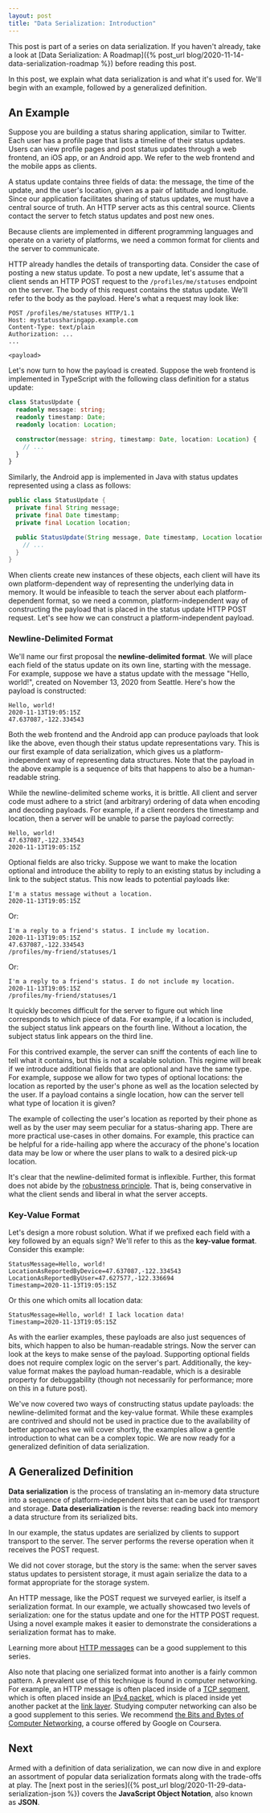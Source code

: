 ```yaml
---
layout: post
title: "Data Serialization: Introduction"
---
```


This post is part of a series on data serialization. If you haven't already,
take a look at [Data Serialization: A
Roadmap]({% post_url blog/2020-11-14-data-serialization-roadmap %}) before
reading this post.

In this post, we explain what data serialization is and what it's used for.
We'll begin with an example, followed by a generalized definition.

## An Example

Suppose you are building a status sharing application, similar to Twitter. Each
user has a profile page that lists a timeline of their status updates. Users can
view profile pages and post status updates through a web frontend, an iOS app,
or an Android app. We refer to the web frontend and the mobile apps as clients.

A status update contains three fields of data: the message, the time of the
update, and the user's location, given as a pair of latitude and longitude.
Since our application facilitates sharing of status updates, we must have a
central source of truth. An HTTP server acts as this central source. Clients
contact the server to fetch status updates and post new ones.

Because clients are implemented in different programming languages and operate
on a variety of platforms, we need a common format for clients and the server to
communicate.

HTTP already handles the details of transporting data. Consider the case of
posting a new status update. To post a new update, let's assume that a client
sends an HTTP POST request to the `/profiles/me/statuses` endpoint on the
server. The body of this request contains the status update. We'll refer to the
body as the payload. Here's what a request may look like:

```http
POST /profiles/me/statuses HTTP/1.1
Host: mystatussharingapp.example.com
Content-Type: text/plain
Authorization: ...
...

<payload>
```

Let's now turn to how the payload is created. Suppose the web frontend is
implemented in TypeScript with the following class definition for a status
update:

```typescript
class StatusUpdate {
  readonly message: string;
  readonly timestamp: Date;
  readonly location: Location;

  constructor(message: string, timestamp: Date, location: Location) {
    // ...
  }
}
```

Similarly, the Android app is implemented in Java with status updates
represented using a class as follows:

```java
public class StatusUpdate {
  private final String message;
  private final Date timestamp;
  private final Location location;

  public StatusUpdate(String message, Date timestamp, Location location) {
    // ...
  }
}
```

When clients create new instances of these objects, each client will have its
own platform-dependent way of representing the underlying data in memory. It
would be infeasible to teach the server about each platform-dependent format, so
we need a common, platform-independent way of constructing the payload that is
placed in the status update HTTP POST request. Let's see how we can construct a
platform-independent payload.

### Newline-Delimited Format

We'll name our first proposal the **newline-delimited format**. We will place
each field of the status update on its own line, starting with the message. For
example, suppose we have a status update with the message "Hello, world!",
created on November 13, 2020 from Seattle. Here's how the payload is
constructed:

```
Hello, world!
2020-11-13T19:05:15Z
47.637087,-122.334543
```

Both the web frontend and the Android app can produce payloads that look like
the above, even though their status update representations vary. This is our
first example of data serialization, which gives us a platform-independent way
of representing data structures. Note that the payload in the above example is a
sequence of bits that happens to also be a human-readable string.

While the newline-delimited scheme works, it is brittle. All client and server
code must adhere to a strict (and arbitrary) ordering of data when encoding and
decoding payloads. For example, if a client reorders the timestamp and location,
then a server will be unable to parse the payload correctly:

```
Hello, world!
47.637087,-122.334543
2020-11-13T19:05:15Z
```

Optional fields are also tricky. Suppose we want to make the location optional
and introduce the ability to reply to an existing status by including a link to
the subject status. This now leads to potential payloads like:

```
I'm a status message without a location.
2020-11-13T19:05:15Z
```

Or:

```
I'm a reply to a friend's status. I include my location.
2020-11-13T19:05:15Z
47.637087,-122.334543
/profiles/my-friend/statuses/1
```

Or:

```
I'm a reply to a friend's status. I do not include my location.
2020-11-13T19:05:15Z
/profiles/my-friend/statuses/1
```

It quickly becomes difficult for the server to figure out which line corresponds
to which piece of data. For example, if a location is included, the subject
status link appears on the fourth line. Without a location, the subject status
link appears on the third line.

For this contrived example, the server can sniff the contents of each line to
tell what it contains, but this is not a scalable solution. This regime will
break if we introduce additional fields that are optional and have the same
type. For example, suppose we allow for two types of optional locations: the
location as reported by the user's phone as well as the location selected by the
user. If a payload contains a single location, how can the server tell what type
of location it is given?

<aside markdown="1">
The example of collecting the user's location as reported by their
phone as well as by the user may seem peculiar for a status-sharing app. There
are more practical use-cases in other domains. For example, this practice can
be helpful for a ride-hailing app where the accuracy of the phone's location
data may be low or where the user plans to walk to a desired pick-up location.
</aside>

It's clear that the newline-delimited format is inflexible. Further, this format
does not abide by the
[robustness principle](https://en.wikipedia.org/wiki/Robustness_principle). That
is, being conservative in what the client sends and liberal in what the server
accepts.

### Key-Value Format

Let's design a more robust solution. What if we prefixed each field with a key
followed by an equals sign? We'll refer to this as the **key-value format**.
Consider this example:

```
StatusMessage=Hello, world!
LocationAsReportedByDevice=47.637087,-122.334543
LocationAsReportedByUser=47.627577,-122.336694
Timestamp=2020-11-13T19:05:15Z
```

Or this one which omits all location data:

```
StatusMessage=Hello, world! I lack location data!
Timestamp=2020-11-13T19:05:15Z
```

As with the earlier examples, these payloads are also just sequences of bits,
which happen to also be human-readable strings. Now the server can look at the
keys to make sense of the payload. Supporting optional fields does not require
complex logic on the server's part. Additionally, the key-value format makes the
payload human-readable, which is a desirable property for debuggability (though
not necessarily for performance; more on this in a future post).

We've now covered two ways of constructing status update payloads: the
newline-delimited format and the key-value format. While these examples are
contrived and should not be used in practice due to the availability of better
approaches we will cover shortly, the examples allow a gentle introduction to
what can be a complex topic. We are now ready for a generalized definition of
data serialization.

## A Generalized Definition

**Data serialization** is the process of translating an in-memory data structure
into a sequence of platform-independent bits that can be used for transport and
storage. **Data deserialization** is the reverse: reading back into memory a
data structure from its serialized bits.

In our example, the status updates are serialized by clients to support
transport to the server. The server performs the reverse operation when it
receives the POST request.

We did not cover storage, but the story is the same: when the server saves
status updates to persistent storage, it must again serialize the data to a
format appropriate for the storage system.

<aside markdown="1">
An HTTP message, like the POST request we surveyed earlier, is
itself a serialization format. In our example, we actually showcased two
levels of serialization: one for the status update and one for the HTTP POST
request. Using a novel example makes it easier to demonstrate the
considerations a serialization format has to make.

Learning more about
[HTTP messages](https://developer.mozilla.org/en-US/docs/Web/HTTP/Messages) can
be a good supplement to this series.

Also note that placing one serialized format into another is a fairly common
pattern. A prevalent use of this technique is found in computer networking. For
example, an HTTP message is often placed inside of a
[TCP segment](https://en.wikipedia.org/wiki/Transmission_Control_Protocol#TCP_segment_structure),
which is often placed inside an
[IPv4 packet](https://en.wikipedia.org/wiki/IPv4#Packet_structure), which is
placed inside yet another packet at the
[link layer](https://en.wikipedia.org/wiki/Link_layer). Studying computer
networking can also be a good supplement to this series. We recommend
[the Bits and Bytes of Computer Networking](https://www.coursera.org/learn/computer-networking),
a course offered by Google on Coursera.

</aside>

## Next

Armed with a definition of data serialization, we can now dive in and explore an
assortment of popular data serialization formats along with the trade-offs at
play. The [next post in the
series]({% post_url blog/2020-11-29-data-serialization-json %}) covers the
**JavaScript Object Notation**, also known as **JSON**.
